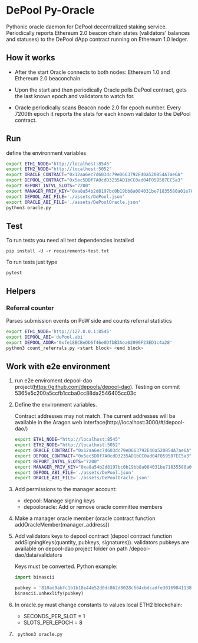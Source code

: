 # DePool Py-Oracle

Pythonic oracle daemon for DePool decentralized staking service. Periodically reports Ethereum 2.0 beacon chain states (validators' balances and statuses) to the DePool dApp contract running on Ethereum 1.0 ledger.

## How it works

* After the start Oracle connects to both nodes: Ethereum 1.0 and Ethereum 2.0 beaconchain.

* Upon the start and then periodically Oracle polls DePool contract, gets the last known epoch and validators to watch for.

* Oracle periodically scans Beacon node 2.0 for epoch number. Every 7200th epoch it reports the stats for each known validator to the DePool contract.

## Run

define the environment variables

```sh
export ETH1_NODE="http://localhost:8545"
export ETH2_NODE="http://localhost:5052"
export ORACLE_CONTRACT="0x12aa6ec7d603dc79eD663792E40a520B54A7ae6A"
export DEPOOL_CONTRACT="0x5ec5DDf7A0cdD3235AD1bCC0ad04F059507EC5a3"
export REPORT_INTVL_SLOTS="7200"
export MANAGER_PRIV_KEY="0xa8a54b2d8197bc0b19bb8a084031be71835580a01e70a45a13babd16c9bc1563"
export DEPOOL_ABI_FILE='./assets/DePool.json'
export ORACLE_ABI_FILE='./assets/DePoolOracle.json'
python3 oracle.py
```

## Test

To run tests you need all test dependencies installed

```
pip install -U -r requirements-test.txt
```
To run tests just type
```
pytest
``` 

## Helpers

### Referral counter

Parses submission events on PoW side and counts referral statistics

```sh
export ETH1_NODE='http://127.0.0.1:8545'
export DEPOOL_ABI='dePool.abi'
export DEPOOL_ADDR='0xfe18BCBeDD6f46e0DfbB3Aea02090F23ED1c4a28'
python3 count_referrals.py <start block> <end block>
```

## Work with e2e environment

1. run e2e enviroment depool-dao project(https://github.com/depools/depool-dao). Testing on commit 5365e5c200a5ccfb1ccba0cc88da2546405cc03c 

2. Define the environment variables. 

    Contract addresses may not match. The current addresses will be available in the Aragon web interface(http://localhost:3000/#/depool-dao/)
    ```sh
    export ETH1_NODE="http://localhost:8545"
    export ETH2_NODE="http://localhost:5052"
    export ORACLE_CONTRACT="0x12aa6ec7d603dc79eD663792E40a520B54A7ae6A"
    export DEPOOL_CONTRACT="0x5ec5DDf7A0cdD3235AD1bCC0ad04F059507EC5a3"
    export REPORT_INTVL_SLOTS="7200"
    export MANAGER_PRIV_KEY="0xa8a54b2d8197bc0b19bb8a084031be71835580a01e70a45a13babd16c9bc1563"
    export DEPOOL_ABI_FILE='./assets/DePool.json'
    export ORACLE_ABI_FILE='./assets/DePoolOracle.json'
    ```

3. Add permissions to the manager account:
    * depool: Manage signing keys
    * depooloracle: Add or remove oracle committee members

4. Make a manager oracle member (oracle contract function addOracleMember(manager_address))
5. Add validators keys to depool contract (depool contract function addSigningKeys(quantity, pubkeys, signatures)).
    validators pubkeys are available on depool-dao project folder on path  /depool-dao/data/validators
    
    Keys must be converted. Python example:
    ```python
    import binascii
 
    pubkey = '810ad9abfc1b1b18e44e52d0dc862d8028c664cbdcadfe301698411386b77b2b1d120c45f688f0d67703286d9dd92910'
    binascii.unhexlify(pubkey) 
    ```
6. In oracle.py must change constants to values local ETH2 blockchain:
    * SECONDS_PER_SLOT = 1
    * SLOTS_PER_EPOCH = 8      

7. ``` python3 oracle.py```
